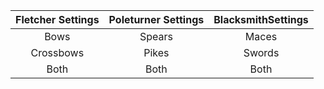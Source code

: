 | Fletcher Settings | Poleturner Settings | BlacksmithSettings |
| :---: | :---: | :---: |
| Bows | Spears | Maces |
| Crossbows | Pikes | Swords |
| Both | Both | Both |